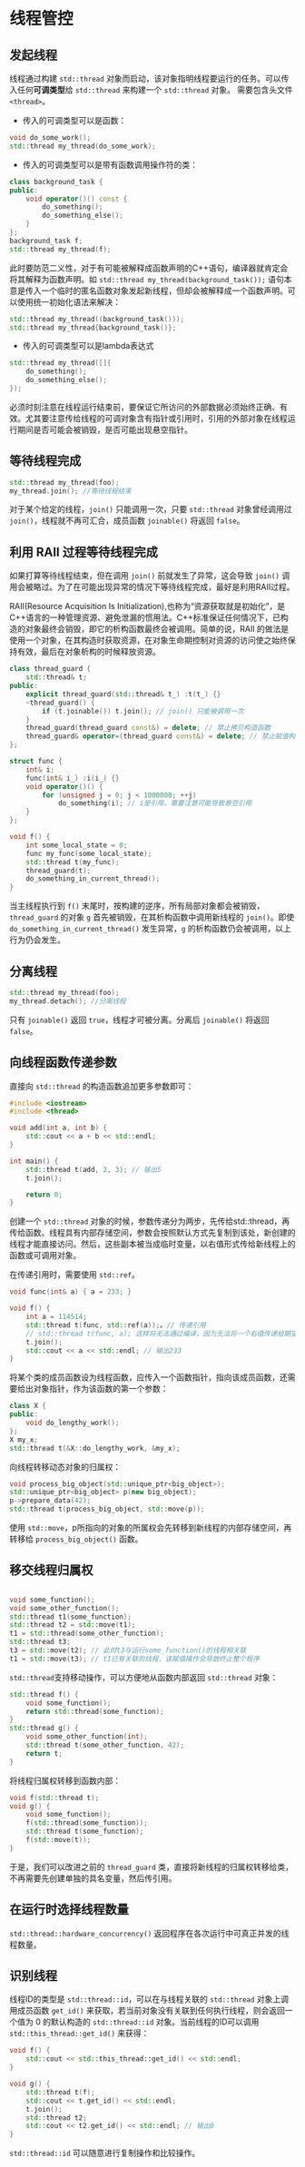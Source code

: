 # 线程管控

## 发起线程

线程通过构建 `std::thread` 对象而启动，该对象指明线程要运行的任务。可以传入任何**可调类型**给 `std::thread` 来构建一个 `std::thread` 对象。 需要包含头文件 `<thread>`。

- 传入的可调类型可以是函数：
```cpp
void do_some_work();
std::thread my_thread(do_some_work);
```
- 传入的可调类型可以是带有函数调用操作符的类：

```cpp
class background_task {
public:
    void operator()() const {
        do_something();
        do_something_else();
    }
};
background_task f;
std::thread my_thread(f);
```

此时要防范二义性，对于有可能被解释成函数声明的C++语句，编译器就肯定会将其解释为函数声明。如 `std::thread my_thread(background_task());` 语句本意是传入一个临时的匿名函数对象发起新线程，但却会被解释成一个函数声明。可以使用统一初始化语法来解决：
```cpp
std::thread my_thread((background_task()));
std::thread my_thread{background_task()};
```
- 传入的可调类型可以是lambda表达式
```cpp
std::thread my_thread([]{
    do_something();
    do_something_else();
});
```
必须时刻注意在线程运行结束前，要保证它所访问的外部数据必须始终正确、有效。尤其要注意传给线程的可调对象含有指针或引用时，引用的外部对象在线程运行期间是否可能会被销毁，是否可能出现悬空指针。

## 等待线程完成

```cpp
std::thread my_thread(foo);
my_thread.join(); //等待线程结束
```

对于某个给定的线程，`join()` 只能调用一次，只要 `std::thread` 对象曾经调用过 `join()`，线程就不再可汇合，成员函数 `joinable()` 将返回 `false`。

## 利用 RAII 过程等待线程完成

如果打算等待线程结束，但在调用 `join()` 前就发生了异常，这会导致 `join()` 调用会被略过。为了在可能出现异常的情况下等待线程完成，最好是利用RAII过程。

RAII(Resource Acquisition Is Initialization),也称为“资源获取就是初始化”，是C++语言的一种管理资源、避免泄漏的惯用法。C++标准保证任何情况下，已构造的对象最终会销毁，即它的析构函数最终会被调用。简单的说，RAII 的做法是使用一个对象，在其构造时获取资源，在对象生命期控制对资源的访问使之始终保持有效，最后在对象析构的时候释放资源。

```cpp
class thread_guard {
    std::thread& t;
public:
    explicit thread_guard(std::thread& t_) :t(t_) {}
    ~thread_guard() {
        if (t.joinable()) t.join(); // join() 只能被调用一次
    }
    thread_guard(thread_guard const&) = delete; // 禁止拷贝构造函数
    thread_guard& operator=(thread_guard const&) = delete; // 禁止赋值构造函数
};

struct func {
    int& i;
    func(int& i_) :i(i_) {}
    void operator()() {
        for (unsigned j = 0; j < 1000000; ++j)
            do_something(i); // i是引用，需要注意可能导致悬空引用
    }
};

void f() {
    int some_local_state = 0;
    func my_func(some_local_state);
    std::thread t(my_func);
    thread_guard(t);
    do_something_in_current_thread();
}
```
当主线程执行到 `f()` 末尾时，按构建的逆序，所有局部对象都会被销毁，`thread_guard` 的对象 `g` 首先被销毁，在其析构函数中调用新线程的 `join()`。即使 `do_something_in_current_thread()` 发生异常，`g` 的析构函数仍会被调用，以上行为仍会发生。

## 分离线程

```cpp
std::thread my_thread(foo);
my_thread.detach(); //分离线程
```
只有 `joinable()` 返回 `true`，线程才可被分离。分离后 `joinable()` 将返回 `false`。

## 向线程函数传递参数
直接向 `std::thread` 的构造函数追加更多参数即可：
```cpp
#include <iostream>
#include <thread>

void add(int a, int b) {
    std::cout << a + b << std::endl;
}

int main() {
    std::thread t(add, 2, 3); // 输出5
    t.join();

    return 0;
}
```
创建一个 `std::thread` 对象的时候，参数传递分为两步，先传给std::thread，再传给函数。线程具有内部存储空间，参数会按照默认方式先复制到该处，新创建的线程才能直接访问。然后，这些副本被当成临时变量，以右值形式传给新线程上的函数或可调用对象。

在传递引用时，需要使用 `std::ref`。
```cpp
void func(int& a) { a = 233; }

void f() {
    int a = 114514;
    std::thread t(func, std::ref(a));。// 传递引用
    // std::thread t(func, a); 这样将无法通过编译，因为无法将一个右值传递给期望左值引用参数的函数
    t.join();
    std::cout << a << std::endl; // 输出233
}
```

将某个类的成员函数设为线程函数，应传入一个函数指针，指向该成员函数，还需要给出对象指针，作为该函数的第一个参数：
```cpp
class X {
public:
    void do_lengthy_work();
};
X my_x;
std::thread t(&X::do_lengthy_work, &my_x);
```

向线程转移动态对象的归属权：
```cpp
void process_big_object(std::unique_ptr<big_object>);
std::unique_ptr<big_object> p(new big_object);
p->prepare_data(42);
std::thread t(process_big_object, std::move(p));
```
使用 `std::move`，p所指向的对象的所属权会先转移到新线程的内部存储空间，再转移给 `process_big_object()` 函数。

## 移交线程归属权
```cpp

void some_function();
void some_other_function();
std::thread t1(some_function);
std::thread t2 = std::move(t1);
t1 = std::thread(some_other_function);
std::thread t3;
t3 = std::move(t2); // 此时t3与运行some_function()的线程相关联
t1 = std::move(t3); // t1已有关联的线程，该赋值操作会导致终止整个程序
```

`std::thread`支持移动操作，可以方便地从函数内部返回 `std::thread` 对象：
```cpp
std::thread f() {
    void some_function();
    return std::thread(some_function);
}
std::thread g() {
    void some_other_function(int);
    std::thread t(some_other_function, 42);
    return t;
}
```

将线程归属权转移到函数内部：
```cpp
void f(std::thread t);
void g() {
    void some_function();
    f(std::thread(some_function));
    std::thread t(some_function);
    f(std::move(t));
}
```
于是，我们可以改进之前的 `thread_guard` 类，直接将新线程的归属权转移给类，不再需要先创建单独的具名变量，然后传引用。

## 在运行时选择线程数量
`std::thread::hardware_concurrency()` 返回程序在各次运行中可真正并发的线程数量。

## 识别线程
线程ID的类型是 `std::thread::id`，可以在与线程关联的 `std::thread` 对象上调用成员函数 `get_id()` 来获取，若当前对象没有关联到任何执行线程，则会返回一个值为 0 的默认构造的 `std::thread::id` 对象。当前线程的ID可以调用 `std::this_thread::get_id()` 来获得：
```cpp
void f() {
    std::cout << std::this_thread::get_id() << std::endl;
}

void g() {
    std::thread t(f);
    std::cout << t.get_id() << std::endl;
    t.join();
    std::thread t2;
    std::cout << t2.get_id() << std::endl; // 输出0
}
```
`std::thread::id` 可以随意进行复制操作和比较操作。